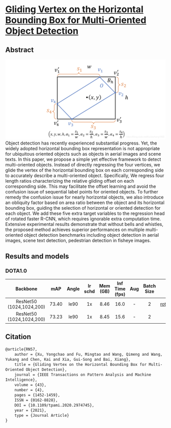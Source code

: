 # [Gliding Vertex on the Horizontal Bounding Box for Multi-Oriented Object Detection](https://arxiv.org/pdf/1911.09358.pdf)

<!-- [ALGORITHM] -->
## Abstract

![illustration](https://raw.githubusercontent.com/zytx121/image-host/main/imgs/gv.png)
Object detection has recently experienced substantial progress. Yet, the widely adopted horizontal bounding box representation is not appropriate for ubiquitous oriented objects such as objects in aerial images and scene texts. In this paper, we propose a simple yet effective framework to detect multi-oriented objects. Instead of directly regressing the four vertices, we glide the vertex of the horizontal bounding box on each corresponding side to accurately describe a multi-oriented object. Specifically, We regress four length ratios characterizing the relative gliding offset on each corresponding side. This may facilitate the offset learning and avoid the confusion issue of sequential label points for oriented objects. To further remedy the confusion issue for nearly horizontal objects, we also introduce an obliquity factor based on area ratio between the object and its horizontal bounding box, guiding the selection of horizontal or oriented detection for each object. We add these five extra target variables to the regression head of rotated faster R-CNN, which requires ignorable extra computation time. Extensive experimental results demonstrate that without bells and whistles, the proposed method achieves superior performances on multiple multi-oriented object detection benchmarks including object detection in aerial images, scene text detection, pedestrian detection in fisheye images.


## Results and models

### DOTA1.0


|    Backbone   |    mAP   | Angle | lr schd | Mem (GB) | Inf Time (fps) | Aug | Batch Size | Configs | Download |
|:------------:|:----------:|:-----------:|:---------:|:---------:|:---------:|:---------:|:---------:|:---------:|:-------------:|
| ResNet50 (1024,1024,200) | 73.40 | le90 | 1x | 8.46 | 16.0 | - | 2 | [rotated_faster_rcnn_r50_fpn_1x_dota_le90](../rotated_faster_rcnn/rotated_faster_rcnn_r50_fpn_1x_dota_le90.py) | [model](https://download.openmmlab.com/mmrotate/v0.1.0/rotated_faster_rcnn/rotated_faster_rcnn_r50_fpn_1x_dota_le90/rotated_faster_rcnn_r50_fpn_1x_dota_le90-0393aa5c.pth) &#124; [log](https://download.openmmlab.com/mmrotate/v0.1.0/rotated_faster_rcnn/rotated_faster_rcnn_r50_fpn_1x_dota_le90/rotated_faster_rcnn_r50_fpn_1x_dota_le90_20220131_082156.log.json)
| ResNet50 (1024,1024,200) | 73.23 | le90 | 1x | 8.45 | 15.6 | - | 2 | [gliding_vertex_r50_fpn_1x_dota_le90](./gliding_vertex_r50_fpn_1x_dota_le90.py) | [model](https://download.openmmlab.com/mmrotate/v0.1.0/gliding_vertex/gliding_vertex_r50_fpn_1x_dota_le90/gliding_vertex_r50_fpn_1x_dota_le90-12e7423c.pth) &#124; [log](https://download.openmmlab.com/mmrotate/v0.1.0/gliding_vertex/gliding_vertex_r50_fpn_1x_dota_le90/gliding_vertex_r50_fpn_1x_dota_le90_20220129_085529.log.json)


## Citation
```
@article{RN57,
	author = {Xu, Yongchao and Fu, Mingtao and Wang, Qimeng and Wang, Yukang and Chen, Kai and Xia, Gui-Song and Bai, Xiang},
	title = {Gliding Vertex on the Horizontal Bounding Box for Multi-Oriented Object Detection},
	journal = {IEEE Transactions on Pattern Analysis and Machine Intelligence},
	volume = {43},
	number = {4},
	pages = {1452-1459},
	ISSN = {0162-8828},
	DOI = {10.1109/tpami.2020.2974745},
	year = {2021},
	type = {Journal Article}
}
```
